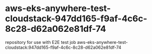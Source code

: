 # aws-eks-anywhere-test-cloudstack-947dd165-f9af-4c6c-8c28-d62a062e81df-74
repository for use with E2E test job aws-eks-anywhere-test-cloudstack:947dd165-f9af-4c6c-8c28-d62a062e81df-74
